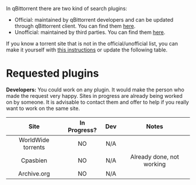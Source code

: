 In qBittorrent there are two kind of search plugins:
* Official: maintained by qBittorrent developers and can be updated through qBittorrent client. You can find them [here](https://github.com/qbittorrent/search-plugins/tree/master/nova3/engines).
* Unofficial: maintained by third parties. You can find them [here](wiki/Unofficial-search-plugins).

If you know a torrent site that is not in the official/unofficial list, you can make it yourself with [this instructions](wiki/How-to-write-a-search-plugin) or update the following table.

# Requested plugins

**Developers:** You could work on any plugin. It would make the person who made the request very happy. Sites in progress are already being worked on by someone. It is advisable to contact them and offer to help if you really want to work on the same site.

|      Site            |  In Progress? |  Dev   |             Notes              |  
| :-------------------:|:-------------:| :-----:| :----------------------------: |
|   WorldWide torrents |       NO      |   N/A  |                                |
|   Cpasbien           |       NO      |   N/A  |    Already done, not working   |
|   Archive.org        |       NO      |   N/A  |                                |
